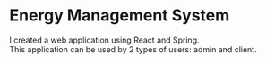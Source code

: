 # Energy Management System
I created a web application using React and Spring. <br />
This application can be used by 2 types of users: admin and client. <br />
